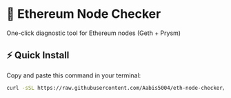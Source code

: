 # 🚀 Ethereum Node Checker

One-click diagnostic tool for Ethereum nodes (Geth + Prysm)

## ⚡ Quick Install

Copy and paste this command in your terminal:

```bash
curl -sSL https://raw.githubusercontent.com/Aabis5004/eth-node-checker/main/install.sh | bash
